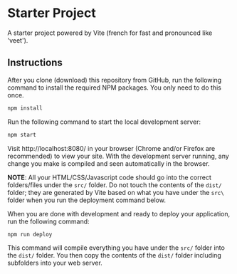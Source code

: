 # Starter Project
A starter project powered by Vite (french for fast and pronounced like 'veet').

## Instructions
After you clone (download) this repository from GitHub, run the following command to install the required NPM packages. You only need to do this once.

```bash
npm install
```

Run the following command to start the local development server:

```bash
npm start
```

Visit http://localhost:8080/ in your browser (Chrome and/or Firefox are recommended) to view your site. With the development server running, any change you make is compiled and seen automatically in the browser.

**NOTE**: All your HTML/CSS/Javascript code should go into the correct folders/files under the `src/` folder. Do not touch the contents of the `dist/` folder; they are generated by Vite based on what you have under the `src\` folder when you run the deployment command below. 

When you are done with development and ready to deploy your application, run the following command:

```bash
npm run deploy
```

This command will compile everything you have under the `src/` folder into the `dist/` folder. You then copy the contents of the `dist/` folder including subfolders into your web server.
